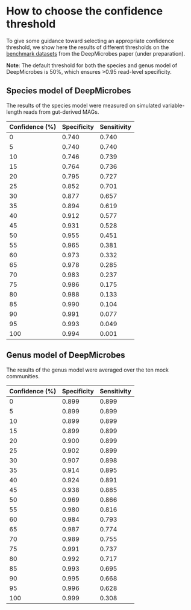 # How to choose the confidence threshold

To give some guidance toward selecting an appropriate confidence threshold, we show here the results of different thresholds on the [benchmark datasets](https://github.com/MicrobeLab/DeepMicrobes-data/tree/master/benchmark_datasets) from the DeepMicrobes paper (under preparation).

<b>Note</b>: The default threshold for both the species and genus model of DeepMicrobes is 50%, which ensures >0.95 read-level specificity. 

## Species model of DeepMicrobes

The results of the species model were measured on simulated variable-length reads from gut-derived MAGs.

| Confidence (%) | Specificity | Sensitivity |
| - | - | - |
| 0 | 0.740 | 0.740 |
| 5 | 0.740 | 0.740 |
| 10 | 0.746 | 0.739 |
| 15 | 0.764 | 0.736 |
| 20 | 0.795 | 0.727 |
| 25 | 0.852 | 0.701 |
| 30 | 0.877 | 0.657 |
| 35 | 0.894 | 0.619 |
| 40 | 0.912 | 0.577 |
| 45 | 0.931 | 0.528 |
| 50 | 0.955 | 0.451 |
| 55 | 0.965 | 0.381 |
| 60 | 0.973 | 0.332 |
| 65 | 0.978 | 0.285 |
| 70 | 0.983 | 0.237 |
| 75 | 0.986 | 0.175 |
| 80 | 0.988 | 0.133 |
| 85 | 0.990 | 0.104 |
| 90 | 0.991 | 0.077 |
| 95 | 0.993 | 0.049 |
| 100 | 0.994 | 0.001 |


## Genus model of DeepMicrobes

The results of the genus model were averaged over the ten mock communities.

| Confidence (%) | Specificity | Sensitivity |
| - | - | - |
| 0 | 0.899 | 0.899 |
| 5 | 0.899 | 0.899 |
| 10 | 0.899 | 0.899 |
| 15 | 0.899 | 0.899 |
| 20 | 0.900 | 0.899 |
| 25 | 0.902 | 0.899 |
| 30 | 0.907 | 0.898 |
| 35 | 0.914 | 0.895 |
| 40 | 0.924 | 0.891 |
| 45 | 0.938 | 0.885 |
| 50 | 0.969 | 0.866 |
| 55 | 0.980 | 0.816 |
| 60 | 0.984 | 0.793 |
| 65 | 0.987 | 0.774 |
| 70 | 0.989 | 0.755 |
| 75 | 0.991 | 0.737 |
| 80 | 0.992 | 0.717 |
| 85 | 0.993 | 0.695 |
| 90 | 0.995 | 0.668 |
| 95 | 0.996 | 0.628 |
| 100 | 0.999 | 0.308 |


